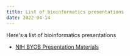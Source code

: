 ```yaml
---
title: List of bioinformatics presentations 
date: 2022-04-14
---
```


Here's a list of bioinformatics presentations 

<!--more-->

- [NIH BYOB Presentation Materials](https://github.com/nih-byob/presentations)
